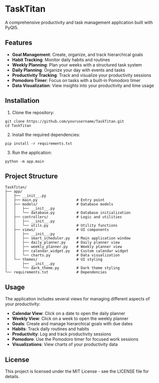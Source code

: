 # TaskTitan

A comprehensive productivity and task management application built with PyQt5.

## Features

- **Goal Management**: Create, organize, and track hierarchical goals
- **Habit Tracking**: Monitor daily habits and routines
- **Weekly Planning**: Plan your weeks with a structured task system
- **Daily Planning**: Organize your day with events and tasks
- **Productivity Tracking**: Track and visualize your productivity sessions
- **Pomodoro Timer**: Focus on tasks with a built-in Pomodoro timer
- **Data Visualization**: View insights into your productivity and time usage

## Installation

1. Clone the repository:
```
git clone https://github.com/yourusername/TaskTitan.git
cd TaskTitan
```

2. Install the required dependencies:
```
pip install -r requirements.txt
```

3. Run the application:
```
python -m app.main
```

## Project Structure

```
TaskTitan/
├── app/
│   ├── __init__.py
│   ├── main.py                  # Entry point
│   ├── models/                  # Database models
│   │   ├── __init__.py
│   │   └── database.py          # Database initialization
│   ├── controllers/             # Logic and utilities
│   │   ├── __init__.py
│   │   └── utils.py             # Utility functions
│   ├── views/                   # UI components
│   │   ├── __init__.py
│   │   ├── smart_scheduler.py   # Main application window
│   │   ├── daily_planner.py     # Daily planner view
│   │   ├── weekly_planner.py    # Weekly planner view
│   │   ├── calendar_widget.py   # Custom calendar widget
│   │   └── charts.py            # Data visualization
│   └── themes/                  # UI styling
│       ├── __init__.py
│       └── dark_theme.py        # Dark theme styling
└── requirements.txt             # Dependencies
```

## Usage

The application includes several views for managing different aspects of your productivity:

- **Calendar View**: Click on a date to open the daily planner
- **Weekly View**: Click on a week to open the weekly planner
- **Goals**: Create and manage hierarchical goals with due dates
- **Habits**: Track daily routines and habits
- **Productivity**: Log and track productivity sessions
- **Pomodoro**: Use the Pomodoro timer for focused work sessions
- **Visualizations**: View charts of your productivity data

## License

This project is licensed under the MIT License - see the LICENSE file for details. 
